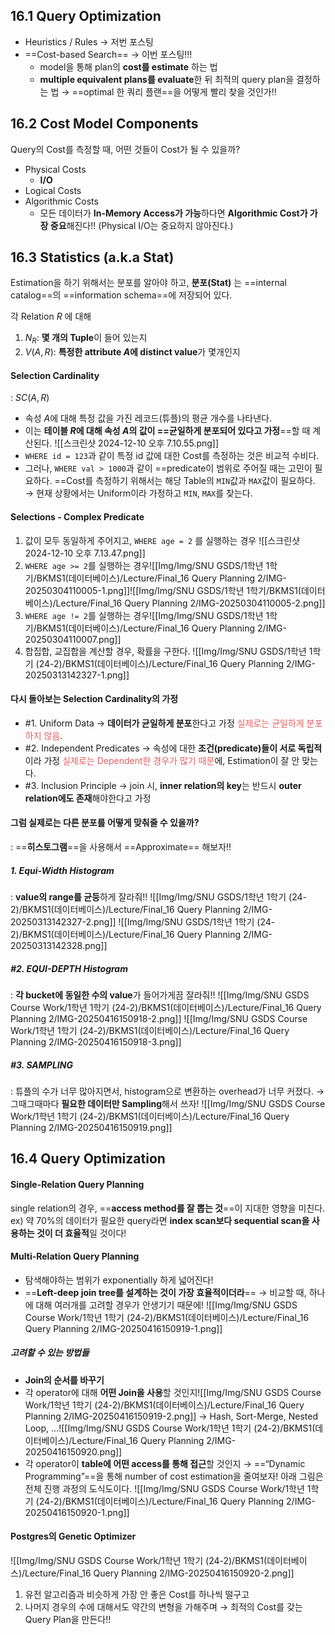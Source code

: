 ## 16.1 Query Optimization
- Heuristics / Rules → 저번 포스팅
- ==Cost-based Search== → 이번 포스팅!!!
	- model을 통해 plan의 **cost를 estimate** 하는 법
	- **multiple equivalent plans를 evaluate**한 뒤 최적의 query plan을 결정하는 법
	→ ==optimal 한 쿼리 플랜==을 어떻게 빨리 찾을 것인가!!

## 16.2 Cost Model Components
Query의 Cost를 측정할 때, 어떤 것들이 Cost가 될 수 있을까?
- Physical Costs
	- **I/O**
- Logical Costs
- Algorithmic Costs
	- 모든 데이터가 **In-Memory Access가 가능**하다면 **Algorithmic Cost가 가장 중요**해진다!! (Physical I/O는 중요하지 않아진다.)

## 16.3 Statistics (a.k.a Stat)
Estimation을 하기 위해서는 분포를 알아야 하고, 
**분포(Stat)** 는 ==internal catalog==의 ==information schema==에 저장되어 있다. 

각 Relation $R$ 에 대해 
1. $N_R$: **몇 개의 Tuple**이 들어 있는지
2. $V(A, R)$: **특정한 attribute $A$에 distinct value**가 몇개인지 

#### Selection Cardinality
: $SC(A, R)$
- 속성 $A$에 대해 특정 값을 가진 레코드(튜플)의 평균 개수를 나타낸다. 
- 이는 **테이블 $R$에 대해 속성 $A$의 값이 ==균일하게 분포되어 있다고 가정**==할 때 계산된다. 
![[스크린샷 2024-12-10 오후 7.10.55.png]]
- `WHERE id = 123`과 같이 특정 id 값에 대한 Cost를 측정하는 것은 비교적 수비다. 
- 그러나, `WHERE val > 1000`과 같이 ==predicate이 범위로 주어질 때는 고민이 필요하다. ==Cost를 측정하기 위해서는 해당 Table의 `MIN`값과 `MAX`값이 필요하다. 
  → 현재 상황에서는 Uniform이라 가정하고 `MIN`, `MAX`를 찾는다. 
#### Selections - Complex Predicate
1. 값이 모두 동일하게 주어지고, `WHERE age = 2` 를 실행하는 경우
![[스크린샷 2024-12-10 오후 7.13.47.png]]
2. `WHERE age >= 2`를 실행하는 경우![[Img/Img/SNU GSDS/1학년 1학기/BKMS1(데이터베이스)/Lecture/Final_16 Query Planning 2/IMG-20250304110005-1.png]]![[Img/Img/SNU GSDS/1학년 1학기/BKMS1(데이터베이스)/Lecture/Final_16 Query Planning 2/IMG-20250304110005-2.png]]
3. `WHERE age != 2`를 실행하는 경우![[Img/Img/SNU GSDS/1학년 1학기/BKMS1(데이터베이스)/Lecture/Final_16 Query Planning 2/IMG-20250304110007.png]]
4. 합집합, 교집합을 계산할 경우, 확률을 구한다.  ![[Img/Img/SNU GSDS/1학년 1학기 (24-2)/BKMS1(데이터베이스)/Lecture/Final_16 Query Planning 2/IMG-20250313142327-1.png]]
#### 다시 돌아보는 Selection Cardinality의 가정
- #1. Uniform Data
  → **데이터가 균일하게 분포**한다고 가정
  <span style="color:rgb(229, 93, 98)">실제로는 균일하게 분포하지 않음</span>. 
- #2. Independent Predicates
  → 속성에 대한 **조건(predicate)들이 서로 독립적**이라 가정
  <span style="color:rgb(229, 93, 98)">실제로는 Dependent한 경우가 많기 때문</span>에, Estimation이 잘 안 맞는다. 
- #3. Inclusion Principle
  → join 시, **inner relation의 key**는 반드시 **outer relation에도 존재**해야한다고 가정

#### 그럼 실제로는 다른 분포를 어떻게 맞춰줄 수 있을까?
: ==**히스토그램**==을 사용해서 ==Approximate== 해보자!!
##### 1. Equi-Width Histogram
: **value의 range를 균등**하게 잘라줘!!
![[Img/Img/SNU GSDS/1학년 1학기 (24-2)/BKMS1(데이터베이스)/Lecture/Final_16 Query Planning 2/IMG-20250313142327-2.png]]
![[Img/Img/SNU GSDS/1학년 1학기 (24-2)/BKMS1(데이터베이스)/Lecture/Final_16 Query Planning 2/IMG-20250313142328.png]]
##### #2. EQUI-DEPTH Histogram
: **각 bucket에 동일한 수의 value**가 들어가게끔 잘라줘!!
![[Img/Img/SNU GSDS Course Work/1학년 1학기 (24-2)/BKMS1(데이터베이스)/Lecture/Final_16 Query Planning 2/IMG-20250416150918-2.png]]
![[Img/Img/SNU GSDS Course Work/1학년 1학기 (24-2)/BKMS1(데이터베이스)/Lecture/Final_16 Query Planning 2/IMG-20250416150918-3.png]]
##### #3. SAMPLING
: 튜플의 수가 너무 많아지면서, histogram으로 변환하는 overhead가 너무 커졌다. 
→ 그때그때마다 **필요한 데이터만 Sampling**해서 쓰자!
![[Img/Img/SNU GSDS Course Work/1학년 1학기 (24-2)/BKMS1(데이터베이스)/Lecture/Final_16 Query Planning 2/IMG-20250416150919.png]]
## 16.4 Query Optimization
#### Single-Relation Query Planning
single relation의 경우, ==**access method를 잘 뽑는 것**==이 지대한 영향을 미친다. 
ex) 약 70%의 데이터가 필요한 query라면 **index scan보다 sequential scan을 사용하는 것이 더 효율적**일 것이다!

#### Multi-Relation Query Planning
- 탐색해야하는 범위가 exponentially 하게 넓어진다!
- ==**Left-deep join tree를 설계하는 것이 가장 효율적이더라**==
  → 비교할 때, 하나에 대해 여러개를 고려할 경우가 안생기기 때문에! ![[Img/Img/SNU GSDS Course Work/1학년 1학기 (24-2)/BKMS1(데이터베이스)/Lecture/Final_16 Query Planning 2/IMG-20250416150919-1.png]]
##### 고려할 수 있는 방법들
- **Join의 순서를 바꾸기**
- 각 operator에 대해 **어떤 Join을 사용**할 것인지![[Img/Img/SNU GSDS Course Work/1학년 1학기 (24-2)/BKMS1(데이터베이스)/Lecture/Final_16 Query Planning 2/IMG-20250416150919-2.png]]
  → Hash, Sort-Merge, Nested Loop, …![[Img/Img/SNU GSDS Course Work/1학년 1학기 (24-2)/BKMS1(데이터베이스)/Lecture/Final_16 Query Planning 2/IMG-20250416150920.png]]
- 각 operator이 **table에 어떤 access를 통해 접근**할 것인지
→ ==“Dynamic Programming”==을 통해 number of cost estimation을 줄여보자! 
아래 그림은 전체 진행 과정의 도식도이다. ![[Img/Img/SNU GSDS Course Work/1학년 1학기 (24-2)/BKMS1(데이터베이스)/Lecture/Final_16 Query Planning 2/IMG-20250416150920-1.png]]
#### Postgres의 Genetic Optimizer
![[Img/Img/SNU GSDS Course Work/1학년 1학기 (24-2)/BKMS1(데이터베이스)/Lecture/Final_16 Query Planning 2/IMG-20250416150920-2.png]]
1. 유전 알고리즘과 비슷하게 가장 안 좋은 Cost를 하나씩 떨구고
2. 나머지 경우의 수에 대해서도 약간의 변형을 가해주며
	→ 최적의 Cost를 갖는 Query Plan을 만든다!!

